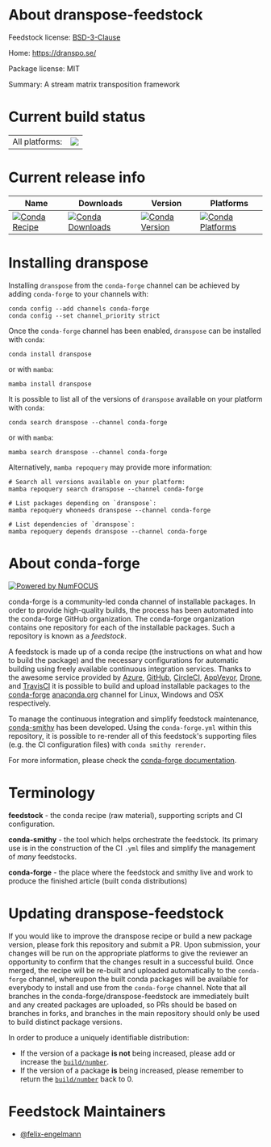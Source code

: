 About dranspose-feedstock
=========================

Feedstock license: [BSD-3-Clause](https://github.com/conda-forge/dranspose-feedstock/blob/main/LICENSE.txt)

Home: https://dranspo.se/

Package license: MIT

Summary: A stream matrix transposition framework

Current build status
====================


<table><tr><td>All platforms:</td>
    <td>
      <a href="https://dev.azure.com/conda-forge/feedstock-builds/_build/latest?definitionId=25588&branchName=main">
        <img src="https://dev.azure.com/conda-forge/feedstock-builds/_apis/build/status/dranspose-feedstock?branchName=main">
      </a>
    </td>
  </tr>
</table>

Current release info
====================

| Name | Downloads | Version | Platforms |
| --- | --- | --- | --- |
| [![Conda Recipe](https://img.shields.io/badge/recipe-dranspose-green.svg)](https://anaconda.org/conda-forge/dranspose) | [![Conda Downloads](https://img.shields.io/conda/dn/conda-forge/dranspose.svg)](https://anaconda.org/conda-forge/dranspose) | [![Conda Version](https://img.shields.io/conda/vn/conda-forge/dranspose.svg)](https://anaconda.org/conda-forge/dranspose) | [![Conda Platforms](https://img.shields.io/conda/pn/conda-forge/dranspose.svg)](https://anaconda.org/conda-forge/dranspose) |

Installing dranspose
====================

Installing `dranspose` from the `conda-forge` channel can be achieved by adding `conda-forge` to your channels with:

```
conda config --add channels conda-forge
conda config --set channel_priority strict
```

Once the `conda-forge` channel has been enabled, `dranspose` can be installed with `conda`:

```
conda install dranspose
```

or with `mamba`:

```
mamba install dranspose
```

It is possible to list all of the versions of `dranspose` available on your platform with `conda`:

```
conda search dranspose --channel conda-forge
```

or with `mamba`:

```
mamba search dranspose --channel conda-forge
```

Alternatively, `mamba repoquery` may provide more information:

```
# Search all versions available on your platform:
mamba repoquery search dranspose --channel conda-forge

# List packages depending on `dranspose`:
mamba repoquery whoneeds dranspose --channel conda-forge

# List dependencies of `dranspose`:
mamba repoquery depends dranspose --channel conda-forge
```


About conda-forge
=================

[![Powered by
NumFOCUS](https://img.shields.io/badge/powered%20by-NumFOCUS-orange.svg?style=flat&colorA=E1523D&colorB=007D8A)](https://numfocus.org)

conda-forge is a community-led conda channel of installable packages.
In order to provide high-quality builds, the process has been automated into the
conda-forge GitHub organization. The conda-forge organization contains one repository
for each of the installable packages. Such a repository is known as a *feedstock*.

A feedstock is made up of a conda recipe (the instructions on what and how to build
the package) and the necessary configurations for automatic building using freely
available continuous integration services. Thanks to the awesome service provided by
[Azure](https://azure.microsoft.com/en-us/services/devops/), [GitHub](https://github.com/),
[CircleCI](https://circleci.com/), [AppVeyor](https://www.appveyor.com/),
[Drone](https://cloud.drone.io/welcome), and [TravisCI](https://travis-ci.com/)
it is possible to build and upload installable packages to the
[conda-forge](https://anaconda.org/conda-forge) [anaconda.org](https://anaconda.org/)
channel for Linux, Windows and OSX respectively.

To manage the continuous integration and simplify feedstock maintenance,
[conda-smithy](https://github.com/conda-forge/conda-smithy) has been developed.
Using the ``conda-forge.yml`` within this repository, it is possible to re-render all of
this feedstock's supporting files (e.g. the CI configuration files) with ``conda smithy rerender``.

For more information, please check the [conda-forge documentation](https://conda-forge.org/docs/).

Terminology
===========

**feedstock** - the conda recipe (raw material), supporting scripts and CI configuration.

**conda-smithy** - the tool which helps orchestrate the feedstock.
                   Its primary use is in the construction of the CI ``.yml`` files
                   and simplify the management of *many* feedstocks.

**conda-forge** - the place where the feedstock and smithy live and work to
                  produce the finished article (built conda distributions)


Updating dranspose-feedstock
============================

If you would like to improve the dranspose recipe or build a new
package version, please fork this repository and submit a PR. Upon submission,
your changes will be run on the appropriate platforms to give the reviewer an
opportunity to confirm that the changes result in a successful build. Once
merged, the recipe will be re-built and uploaded automatically to the
`conda-forge` channel, whereupon the built conda packages will be available for
everybody to install and use from the `conda-forge` channel.
Note that all branches in the conda-forge/dranspose-feedstock are
immediately built and any created packages are uploaded, so PRs should be based
on branches in forks, and branches in the main repository should only be used to
build distinct package versions.

In order to produce a uniquely identifiable distribution:
 * If the version of a package **is not** being increased, please add or increase
   the [``build/number``](https://docs.conda.io/projects/conda-build/en/latest/resources/define-metadata.html#build-number-and-string).
 * If the version of a package **is** being increased, please remember to return
   the [``build/number``](https://docs.conda.io/projects/conda-build/en/latest/resources/define-metadata.html#build-number-and-string)
   back to 0.

Feedstock Maintainers
=====================

* [@felix-engelmann](https://github.com/felix-engelmann/)

